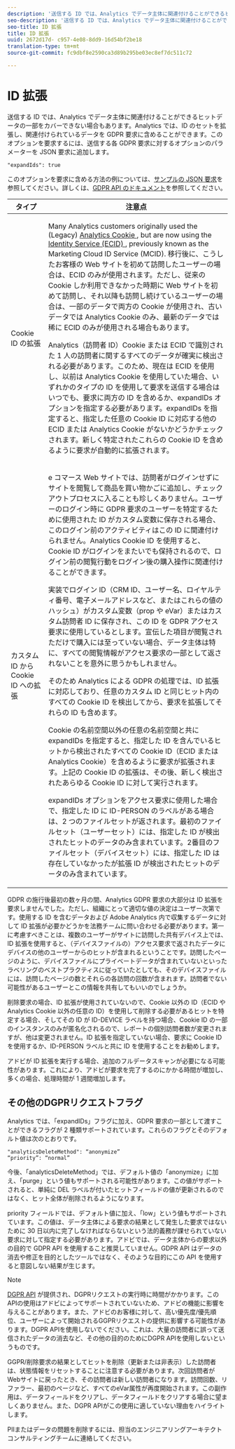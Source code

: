 ```yaml
---
description: '送信する ID では、Analytics でデータ主体に関連付けることができるヒットデータの一部をカバーできない場合もあります。Analytics では、ID のセットを拡張し、関連付けられているデータを GDPR 要求に含めることができます。このオプションは、送信する各DGPRリクエストへのオプションのパラメーターで、JSONリクエストに追加できます '
seo-description: '送信する ID では、Analytics でデータ主体に関連付けることができるヒットデータの一部をカバーできない場合もあります。Analytics では、ID のセットを拡張し、関連付けられているデータを GDPR 要求に含めることができます。このオプションは、送信する各DGPRリクエストへのオプションのパラメーターで、JSONリクエストに追加できます '
seo-title: ID 拡張
title: ID 拡張
uuid: 2672d17d- c957-4e08-8dd9-16d54bf2be18
translation-type: tm+mt
source-git-commit: fc9dbf8e2590ca3d89b295be03ec8ef7dc511c72

---
```



# ID 拡張

送信する ID では、Analytics でデータ主体に関連付けることができるヒットデータの一部をカバーできない場合もあります。Analytics では、ID のセットを拡張し、関連付けられているデータを GDPR 要求に含めることができます。このオプションを要求するには、送信する各 GDPR 要求に対するオプションのパラメーターを JSON 要求に追加します。

```
"expandIds": true
```

このオプションを要求に含める方法の例については、[サンプルの JSON 要求](../../admin/c-data-governance/gdpr-submit-access-delete.md#section_DB9DE6492FE740918F91D413E7BAB88F)を参照してください。詳しくは、[GDPR API のドキュメント](https://www.adobe.io/apis/experienceplatform/gdpr.html)を参照してください。

<table id="table_A10CA8DC8C1643CF84A4DF30A6740D51"> 
 <thead> 
  <tr> 
   <th colname="col1" class="entry"> タイプ </th> 
   <th colname="col2" class="entry"> 注意点 </th> 
  </tr> 
 </thead>
 <tbody> 
  <tr> 
   <td colname="col1"> <p>Cookie ID の拡張 </p> </td> 
   <td colname="col2"> <p>Many Analytics customers originally used the (Legacy) <a href="https://marketing.adobe.com/resources/help/en_US/whitepapers/cookies/cookies_analytics.html" format="html" scope="external"> Analytics Cookie </a>, but are now using the <a href="https://marketing.adobe.com/resources/help/en_US/mcvid/" format="https" scope="external"> Identity Service (ECID) </a>, previously known as the Marketing Cloud ID Service (MCID). 移行後に、こうしたお客様の Web サイトを初めて訪問したユーザーの場合は、ECID のみが使用されます。ただし、従来の Cookie しか利用できなかった時期に Web サイトを初めて訪問し、それ以降も訪問し続けているユーザーの場合は、一部のデータで両方の Cookie が使用され、古いデータでは Analytics Cookie のみ、最新のデータでは稀に ECID のみが使用される場合もあります。 </p> <p>Analytics（訪問者 ID）Cookie または ECID で識別された 1 人の訪問者に関するすべてのデータが確実に検出される必要があります。このため、現在は ECID を使用し、以前は Analytics Cookie を使用していた場合、いずれかのタイプの ID を使用して要求を送信する場合はいつでも、要求に両方の ID を含めるか、expandIDs オプションを指定する必要があります。expandIDs を指定すると、指定した任意の Cookie ID に対応する他の ECID または Analytics Cookie がないかどうかチェックされます。新しく特定されたこれらの Cookie ID を含めるように要求が自動的に拡張されます。 </p> </td> 
  </tr> 
  <tr> 
   <td colname="col1"> <p>カスタム ID から Cookie ID への拡張 </p> </td> 
   <td colname="col2"> <p>e コマース Web サイトでは、訪問者がログインせずにサイトを閲覧して商品を買い物かごに追加し、チェックアウトプロセスに入ることも珍しくありません。ユーザーのログイン時に GDPR 要求のユーザーを特定するために使用された ID がカスタム変数に保存される場合、このログイン前のアクティビティはこの ID に関連付けられません。Analytics Cookie ID を使用すると、Cookie ID がログインをまたいでも保持されるので、ログイン前の閲覧行動をログイン後の購入操作に関連付けることができます。 </p> <p>実装でログイン ID（CRM ID、ユーザー名、ロイヤルティ番号、電子メールアドレスなど、またはこれらの値のハッシュ）がカスタム変数（prop や eVar）またはカスタム訪問者 ID に保存され、この ID を GDPR アクセス要求に使用しているとします。宣伝した項目が閲覧されただけで購入には至っていない場合、データ主体は特に、すべての閲覧情報がアクセス要求の一部として返されないことを意外に思うかもしれません。 </p> <p>そのため Analytics による GDPR の処理では、ID 拡張に対応しており、任意のカスタム ID と同じヒット内のすべての Cookie ID を検出してから、要求を拡張してそれらの ID も含めます。 </p> <p>Cookie の名前空間以外の任意の名前空間と共に expandIDs を指定すると、指定した ID を含んでいるヒットから検出されたすべての Cookie ID（ECID または Analytics Cookie）を含めるように要求が拡張されます。上記の Cookie ID の拡張は、その後、新しく検出されたあらゆる Cookie ID に対して実行されます。 </p> <p>expandIDs オプションをアクセス要求に使用した場合で、指定した ID に ID-PERSON のラベルがある場合は、2 つのファイルセットが返されます。最初のファイルセット（ユーザーセット）には、指定した ID が検出されたヒットのデータのみ含まれています。2番目のファイルセット（デバイスセット）には、指定した ID は存在していなかったが拡張 ID が検出されたヒットのデータのみ含まれています。 </p> </td> 
  </tr> 
 </tbody> 
</table>

GDPR の施行後最初の数ヶ月の間、Analytics GDPR 要求の大部分は ID 拡張を要求しませんでした。ただし、組織にとって適切な値の決定はユーザー次第です。使用する ID を含むデータおよび Adobe Analytics 内で収集するデータに対して ID 拡張が必要かどうかを法務チームに問い合わせる必要があります。第一に考慮すべきことは、複数のユーザーがサイトに訪問した共有デバイス上では、ID 拡張を使用すると、（デバイスファイルの）アクセス要求で返されたデータにデバイスの他のユーザーからのヒットが含まれるということです。訪問したページのように、デバイスファイルにプライベートデータが含まれていないといったラベリングのベストプラクティスに従っていたとしても、そのデバイスファイルには、訪問したページの数とそれらの各訪問の回数が含まれます。訪問者でない可能性があるユーザーとこの情報を共有してもいいのでしょうか。

削除要求の場合、ID 拡張が使用されていないので、Cookie 以外の ID（ECID や Analytics Cookie 以外の任意の ID）を使用して削除する必要があるヒットを特定する場合、そしてその ID が ID-DEVICE ラベルを持つ場合、Cookie ID の一部のインスタンスのみが匿名化されるので、レポートの個別訪問者数が変更されますが、他は変更されません。ID 拡張を指定していない場合、要求に Cookie ID を使用するか、ID-PERSON ラベルと共に ID を使用することをお勧めします。

アドビが ID 拡張を実行する場合、追加のフルデータスキャンが必要になる可能性があります。これにより、アドビが要求を完了するのにかかる時間が増加し、多くの場合、処理時間が 1 週間増加します。

## その他のDGPRリクエストフラグ

Analytics では、「expandIDs」フラグに加え、GDPR 要求の一部として渡すことができるフラグが 2 種類サポートされています。これらのフラグとそのデフォルト値は次のとおりです。

```
"analyticsDeleteMethod": “anonymize”
“priority”: “normal”
```

今後、「analyticsDeleteMethod」では、デフォルト値の「anonymize」に加え、「purge」という値もサポートされる可能性があります。この値がサポートされると、単純に DEL ラベルが付いたヒットフィールドの値が更新されるのではなく、ヒット全体が削除されるようになります。

priority フィールドでは、デフォルト値に加え、「low」という値もサポートされています。この値は、データ主体による要求の結果として発生した要求ではないために 30 日以内に完了しなければならないという法的義務が課せられていない要求に対して指定する必要があります。アドビでは、データ主体からの要求以外の目的で GDPR API を使用すること推奨していません。GDPR API はデータの消去や修正を目的としたツールではなく、そのような目的にこの API を使用すると意図しない結果が生じます。

>[!NOTE]
>[DGPR API](https://www.adobe.io/apis/experienceplatform/gdpr.html) が提供され、DGPRリクエストの実行時に時間がかかります。このAPIの使用はアドビによってサポートされていないため、アドビの機能に影響を与えることがあります。また、アドビのお客様に対して、高い優先度/優先順位、ユーザーによって開始されるGGPRリクエストの提供に影響する可能性があります。DGPR APIを使用しないでください。これは、大量の訪問者に誤って送信されたデータの消去など、その他の目的のためにDGPR APIを使用しないというものです。
>
>GGPR/削除要求の結果としてヒットを削除（更新または非表示）した訪問者は、状態情報をリセットすることに注意する必要があります。次回訪問者がWebサイトに戻ったとき、その訪問者は新しい訪問者になります。訪問回数、リファラー、最初のページなど、すべてのeVar属性が再度開始されます。この副作用は、データフィールドをクリアし、データフィールドをクリアする場合に望ましくありません。また、DGPR APIがこの使用に適していない理由をハイライトします。
>
>PIIまたはデータの問題を削除するには、担当のエンジニアリングアーキテクトコンサルティングチームに連絡してください。


